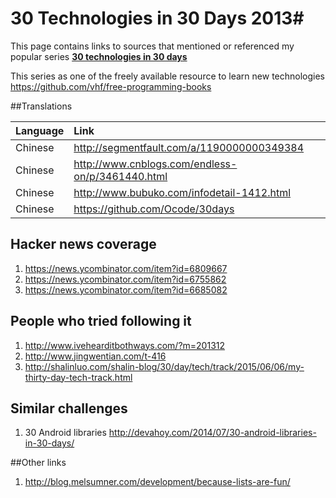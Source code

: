 # 30 Technologies in 30 Days 2013#

This page contains links to sources that mentioned or referenced  my popular series **[30 technologies in 30 days](http://shekhargulati.com/30-technologies-in-30-days/)**

This series as one of the freely available resource to learn new technologies https://github.com/vhf/free-programming-books

##Translations

| Language | Link     |
| :------------- | :------------- |
| Chinese       | http://segmentfault.com/a/1190000000349384       |
| Chinese       | http://www.cnblogs.com/endless-on/p/3461440.html       |
|Chinese|http://www.bubuko.com/infodetail-1412.html|
|Chinese|https://github.com/Ocode/30days|


## Hacker news coverage

1. https://news.ycombinator.com/item?id=6809667
2. https://news.ycombinator.com/item?id=6755862
3. https://news.ycombinator.com/item?id=6685082


## People who tried following it

1. http://www.ivehearditbothways.com/?m=201312
2. http://www.jingwentian.com/t-416
3. http://shalinluo.com/shalin-blog/30/day/tech/track/2015/06/06/my-thirty-day-tech-track.html

## Similar challenges

1. 30 Android libraries http://devahoy.com/2014/07/30-android-libraries-in-30-days/

##Other links

1. http://blog.melsumner.com/development/because-lists-are-fun/
